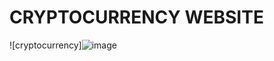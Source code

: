 # CRYPTOCURRENCY WEBSITE

![cryptocurrency]![image](https://user-images.githubusercontent.com/50514928/126598675-f95d528f-a1e4-4f28-8a36-68a4803c6fd2.png)
